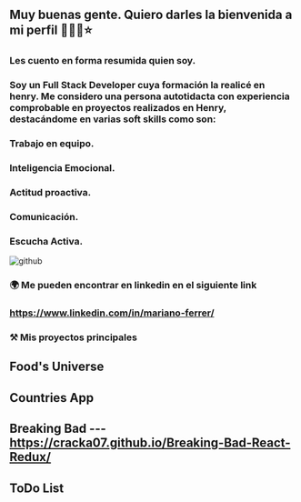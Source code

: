 ## Muy buenas gente. Quiero darles la bienvenida a mi perfil 👋👋👋⭐

### Les cuento en forma resumida quien soy. 
### Soy un Full Stack Developer cuya formación la realicé en henry. Me considero una persona autotidacta con experiencia comprobable en proyectos realizados en Henry, destacándome en varias soft skills como son:
### Trabajo en equipo.
### Inteligencia Emocional.
### Actitud proactiva.
### Comunicación.
### Escucha Activa.




![github](https://user-images.githubusercontent.com/39442992/176988948-80d45306-35dc-4994-960a-1d2399f79cc8.png)

### 🌍 Me pueden encontrar en linkedin en el siguiente link
### https://www.linkedin.com/in/mariano-ferrer/

### ⚒️ Mis proyectos principales

## Food's Universe
## Countries App
## Breaking Bad  --- https://cracka07.github.io/Breaking-Bad-React-Redux/
## ToDo List

